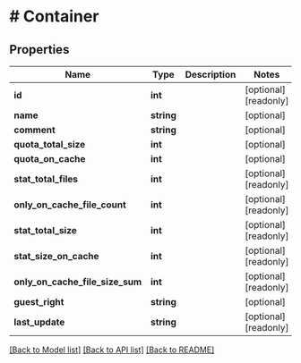 # # Container

## Properties

Name | Type | Description | Notes
------------ | ------------- | ------------- | -------------
**id** | **int** |  | [optional] [readonly] 
**name** | **string** |  | [optional] 
**comment** | **string** |  | [optional] 
**quota_total_size** | **int** |  | [optional] 
**quota_on_cache** | **int** |  | [optional] 
**stat_total_files** | **int** |  | [optional] [readonly] 
**only_on_cache_file_count** | **int** |  | [optional] [readonly] 
**stat_total_size** | **int** |  | [optional] [readonly] 
**stat_size_on_cache** | **int** |  | [optional] [readonly] 
**only_on_cache_file_size_sum** | **int** |  | [optional] [readonly] 
**guest_right** | **string** |  | [optional] 
**last_update** | **string** |  | [optional] [readonly] 

[[Back to Model list]](../../README.md#documentation-for-models) [[Back to API list]](../../README.md#documentation-for-api-endpoints) [[Back to README]](../../README.md)


